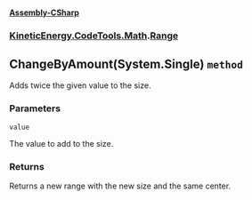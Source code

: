 #### [Assembly-CSharp](./Assembly-CSharp.md 'Assembly-CSharp')
### [KineticEnergy.CodeTools.Math](./Assembly-CSharp.md#KineticEnergy-CodeTools-Math 'KineticEnergy.CodeTools.Math').[Range](./KineticEnergy-CodeTools-Math-Range.md 'KineticEnergy.CodeTools.Math.Range')
## ChangeByAmount(System.Single) `method`
Adds twice the given value to the size.
### Parameters

<a name='KineticEnergy-CodeTools-Math-Range-ChangeByAmount(System-Single)-value'></a>
`value`

The value to add to the size.
### Returns
Returns a new range with the new size and the same center.
